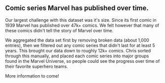 ## Comic series Marvel has published over time.

Our largest challenge with this dataset was it's size. Since its first comic in 1939 Marvel has published over 47k+ comics. We felt however that many of these comics didn't tell the story of Marvel over time.

We aggregated the data set first by removing broken data (about 1,000 entries), then we filtered out any comic series that didn't last for at least 5 years. This brought our data down to roughly 12k+ comics. Chris sorted through this manually, and placed each comic series into major groups found in the Marvel Universe, so people could see the progress over time of their favorite superhero teams.

More information to come!
